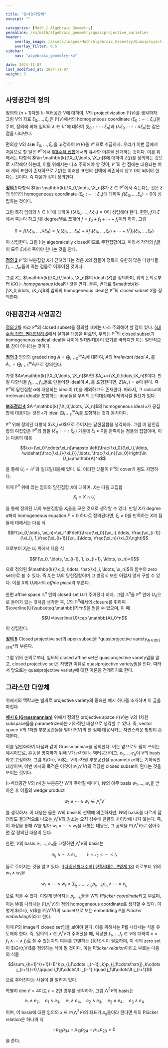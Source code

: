 ```yaml
---

title: "준사영다양체"
excerpt: ""

categories: [Math / Algebraic Geometry]
permalink: /ko/math/algebraic_geometry/quasiprojective_varieties
header:
    overlay_image: /assets/images/Math/Algebraic_Geometry/Quasiprojective_varieties.png
    overlay_filter: 0.5
sidebar: 
    nav: "algebraic_geometry-ko"

date: 2024-11-07
last_modified_at: 2024-11-07
weight: 3

---
```


## 사영공간의 정의

임의의 $(n+1)$차원 $\mathbb{k}$-벡터공간 $V$에 대하여, $V$의 projectivization $\mathbb{P}(V)$를 생각하자. 그럼 $V$의 좌표 $\xi_0,\ldots, \xi_n$은 $\mathbb{P}(V)$에서의 homogeneous coordinate $(\xi_0:\cdots:\xi_n)$을 주며, 정의에 의해 임의의 $\lambda\in \mathbb{k}^\times$에 대하여 $(\xi_0:\cdots:\xi_n)$과 $(\lambda\xi_0:\cdots:\lambda\xi_n)$는 같은 점을 나타낸다. 

편의상 $V$의 좌표 $\xi_0,\ldots,\xi_n$을 고정하여 $\mathbb{P}(V)$를 $\mathbb{P}^n$으로 취급하자. 우리가 이번 글에서 처음으로 할 일은 $\mathbb{P}^n$에서 [§대수적 집합](/ko/math/algebraic_geometry/algebraic_sets)에서와 유사한 이론을 전개하는 것이다. 이를 위해서는 다항식 $f\in \mathbb{k}[\X_0,\ldots, \X_n]$에 대하여 $Z(f)$를 정의하는 것으로 시작해야 하는데, 이를 위해서는 다소 주의해야 할 것이, $\mathbb{P}^n$의 한 점에는 대응되는 여러 개의 표현이 존재하므로 $Z(f)$는 이러한 표현의 선택에 의존하지 않고 $0$이 되어야 한다는 것이다. 즉 다음과 같이 정의한다.

<div class="definition" markdown="1">

<ins id="def1">**정의 1**</ins> 다항식 $f\in \mathbb{k}[\X_0,\ldots, \X_n]$가 $\xi\in \mathbb{P}^n$에서 죽는다는 것은 $\xi$의 임의의 homogeneous coordinate $(\xi_0:\cdots:\xi_n)$에 대하여 $f(\xi_0,\ldots,\xi_n)=0$이 성립하는 것이다.

</div>

그럼 특히 임의의 $\lambda\in \mathbb{k}^\times$에 대하여 $f(\lambda\xi_0,\ldots,\lambda\xi_n)=0$이 성립해야 한다. 한편, $f$가 $\xi$에서 죽는다 하고 $f$를 degree별로 쪼개어 $f=f_0+f_1+\cdots+ f_r$이라 하자. 그럼

$$0=f(\lambda\xi_0,\ldots,\lambda\xi_n)=f_0(\xi_0,\ldots, \xi_n)+\lambda f_1(\xi_0,\ldots,\xi_n)+\cdots+\lambda^r f_r(\xi_0,\ldots,\xi_n)$$

이 성립한다. 그럼 $\mathbb{k}$는 algebraically closed이므로 무한집합이고, 따라서 각각의 $f_i$들이 모두 $\xi$에서 죽어야 한다는 것을 안다.

<div class="definition" markdown="1">

<ins id="def2">**정의 2**</ins> $\mathbb{P}^n$의 부분집합 $X$가 닫혀있다는 것은 $X$의 점들이 정확히 유한히 많은 다항식들 $f_1,\ldots, f_m$들이 죽는 점들로 이루어진 것이다. 

</div>

그럼 $X$는 $\mathbb{k}[\X_0,\ldots, \X_n]$의 ideal $I(X)$를 정의하며, 위의 논의로부터 $I(X)$는 *homogeneous* ideal인 것을 안다. 물론, 반대로 $\mathbb{k}[\X_0,\ldots, \X_n]$의 임의의 homogeneous ideal은 $\mathbb{P}^n$의 closed subset $X$를 정의한다. 

## 아핀공간과 사영공간

[정의 2](#def2)를 따라 $\mathbb{P}^n$의 closed subset을 정의할 때에는 다소 주의해야 할 점이 있다. [§대수적 집합, ⁋따름정리 6](/ko/math/algebraic_geometry/algebraic_sets#cor6)에서 살펴본 대응을 따르면, 우리는 $\mathbb{P}^n$의 closed subset과 homogeneous radical ideal들 사이에 일대일대응이 있기를 바라지만 이는 일반적으로 참이 아니라는 것이다. 

<div class="definition" markdown="1">

<ins id="def3">**정의 3**</ins> 임의의 graded ring $A=\bigoplus_{i=0}^\infty A_i$에 대하여, $A$의 *irrelevant ideal* $A_+$를 $A_+=\bigoplus_{i=1}^\infty A_i$으로 정의한다. 

</div>

가령 $A=\mathbb{k}[\X_0,\ldots, \X_n]$라면 $A_+=(\X_0,\ldots,\X_n)$이다. 만일 다항식들 $f_1,\ldots, f_m$들로 만들어진 ideal이 $A_+$를 포함한다면, $Z(A_+)=\emptyset$이 된다. 즉 $\mathbb{P}^n$의 닫힌집합 $\emptyset$에 대응되는 ideal이 $(1)$을 제외하고도 존재한다. 따라서, 그 radical이 irrelevant ideal을 포함하는 ideal들을 우리의 논의대상에서 제외시킬 필요가 있다. 

<div class="proposition" markdown="1">

<ins id="lem4">**보조정리 4**</ins> $A=\mathbb{k}[\X_0,\ldots, \X_n]$의 homogeneous ideal $\mathfrak{a}$가 공집합에 대응되는 것은 $\mathfrak{a}$가 ideal $\bigoplus_{i=s}^\infty A_i$를 포함하는 것과 동치이다.

</div>

$\mathbb{P}^n$ 위에 정의된 다항식 $\X_i=0$으로 주어지는 닫힌집합을 생각하자. 그럼 이 닫힌집합의 여집합은 $\mathbb{P}^n$의 점들 $(\xi_0:\cdots:\xi_n)$ 가운데 $\xi_i\neq 0$을 만족하는 점들의 집합이며, 이는 다음의 대응

$$\xi=(\xi_0:\cdots:\xi_n)\mapsto \left(\frac{\xi_0}{\xi_i},\ldots, \widehat{\frac{\xi_i}{\xi_i}},\ldots, \frac{\xi_n}{\xi_0}\right)\in U_i=\mathbb{A}^n$$

을 통해 $U_i=\mathbb{A}^n$과 일대일대응에 있다. 또, 이러한 $U_i$들이 $\mathbb{P}^n$의 cover가 됨도 자명하다. 

이제 $\mathbb{P}^n$ 위에 있는 임의의 닫힌집합 $X$에 대하여, $X$는 다음 교집합

$$X_i=X\cap U_i$$

을 통해 정의된 $U_i$의 부분집합들 $X_i$들을 모은 것으로 생각할 수 있다. 만일 $X$가 degree $d$짜리 homogeneous equation $F=0$ 하나로 정의된다면, $\xi_i\neq 0$을 만족하는 $X$의 점들에 대해서는 다음 식

$$F(\xi_0,\ldots, \xi_n)=\xi_i^dF\left(\frac{\xi_0}{\xi_i},\ldots, \frac{\xi_{i-1}}{\xi_i}, 1,\frac{\xi_{i+1}}{\xi_i}\ldots, \frac{\xi_n}{\xi_0}\right)$$

으로부터 $X_i$는 $U_i$ 위에서 다음 식

$$F(\x_0, \ldots, \x_{i-1}, 1, \x_{i+1}, \ldots, \x_n)=0$$

으로 정의된 $\mathbb{k}[\x_0, \ldots, \hat{\x}_i, \ldots, \x_n]$의 함수의 zero set으로 볼 수 있다. 즉 $X_i$는 $U_i$의 닫힌집합이며 그 방정식 또한 어렵지 않게 구할 수 있다. 이를 $X$의 $U_i$에서의 *affine piece*라 부른다. 

한편 affine space $\mathbb{A}^n$ 안의 closed set $U$가 주어졌다 하자. 그럼 $\mathbb{A}^n$을 $\mathbb{P}^n$ 안에 $U_0$으로 들어가 있는 것처럼 생각한 후, $U$의 $\mathbb{P}^n$에서의 closure를 취하여 $\overline{U}\subseteq \mathbb{P}^n$을 얻을 수 있으며, 이 때

$$U=\overline{U}\cap \mathbb{A}_0^n$$

이 성립한다. 

<div class="definition" markdown="1">

<ins id="def5">**정의 5**</ins> Closed projective set의 open subset을 *quasiprojective variety<sub>준사영다양체</sub>*라 부른다. 

</div>

그럼 위의 논의로부터, 임의의 closed affine set은 quasiprojective variety임을 알고, closed projective set은 자명한 이유로 quasiprojective variety임을 안다. 따라서 앞으로는 quasiprojective variety에 대한 이론을 전개하기로 한다. 

## 그라스만 다양체

위에서의 맥락과는 별개로 projective variety의 중요한 예시 하나를 소개하며 이 글을 마친다. 

<div class="example" markdown="1">

<ins id="ex6">**예시 6 (Grassmannian)**</ins> 위에서 정의한 projective space $\mathbb{P}(V)$는 $V$의 1차원 subspace들을 parametrize하는 기하적인 대상으로 생각할 수 있다. 즉, vector space $V$의 1차원 부분공간들을 받아 $\mathbb{P}(V)$의 한 점에 대응시키는 자연스러운 방법이 존재한다.  

이를 일반화하여 다음과 같이 Grassmannian을 정의한다. 이는 앞으로도 많이 쓰이는 예시이므로, 혼동을 방지하기 위해 $V$가 $n$차원 $\mathbb{k}$-벡터공간이고, $e_1,\ldots, e_n$이 $V$의 basis라고 고정하자. 그럼 $\Gr(r, V)$는 $V$의 $r$차원 부분공간을 parametrize하는 기하적인 대상이며, 이번 예시의 목적은 이것이 $\mathbb{P}(\bigwedge^r V)$의 적당한 closed subset이 된다는 것을 보이는 것이다. 

$\mathbb{k}$-벡터공간 $V$의 $r$차원 부분공간 $W$가 주어질 때마다, $W$의 아무 basis $w_1,\ldots, w_r$을 받아온 후 이들의 wedge product

$$w_1\wedge\cdots\wedge w_r\in \bigwedge^r V$$

를 생각하자. 이 대응은 물론 $W$의 basis의 선택에 의존하지만, $W$의 basis를 다르게 잡더라도 결과적으로 나오는 $\bigwedge^r V$의 원소는 오직 상수배 만큼의 차이밖에 나지 않는다. 즉, 이 과정을 통해 $W$를 받아 $w_1\wedge\cdots\wedge w_r$을 내놓는 대응은, 그 공역을 $\mathbb{P}(\bigwedge^r V)$로 잡아주면 잘 정의된 대응이 된다. 

한편, $V$의 basis $e_1,\ldots, e_n$을 고정하면  $\bigwedge^r V$의 basis는 

$$e_{i_1}\wedge\cdots\wedge e_{i_r},\qquad i_1\lt i_2\lt \cdots\lt i_r$$

들로 주어지는 것을 알고 있다. ([\[다중선형대수학\] §텐서대수, ⁋명제 13](/ko/math/multilinear_algebra/tensor_algebras#prop13)) 이로부터 위의 $w_1\wedge w_r$을 

$$w_1\wedge\cdots\wedge w_r=\sum_{i_1\lt\cdots\lt i_r} p_{i_1\cdots i_r} e_{i_1}\wedge\cdots\wedge e_{i_r}$$

으로 적을 수 있다. 이렇게 얻어지는 $p_{i_1\cdots i_r}$들을 $W$의 *Plücker coordinate*라고 부르며, 이는 $W$를 나타내는 $\mathbb{P}(\bigwedge^r V)$의 점의 homogeneous coordinate로 생각할 수 있다. 이렇게 $\Gr(r, V)$를 $\mathbb{P}(\bigwedge^r V)$의 subset으로 보는 embedding $P$를 *Plücker embedding*이라고 한다. 

이제 $P$의 image가 closed set임을 보여야 한다. 이를 위해서는 $P$를 나타내는 식을 유도해야 한다. 즉, 임의의 $x\in \bigwedge^r V$가 주어졌을 때, 적당한 $f_1,\ldots, f_r\in V$에 대하여 $x=f_1\wedge\cdots \wedge f_r$로 쓸 수 있는지의 여부를 판별하는 (동차)식이 필요하며, 이 식의 zero set이 $\Gr(r,V)$를 정의하는 식이 될 것이다. 이는 *Plücker relation*이라고 부르는 다음의 식들

$$\sum_{k=1}^{r+1}(-1)^k p_{i_1\cdots i_{r-1}j_k}p_{j_1\cdots\hat{j}_k\cdots j_{r+1}}=0,\qquad i_1\lt\cdots\lt i_{r-1},\quad j_1\lt\cdots\lt j_{r+1}$$

으로 주어진다는 사실이 잘 알려져 있다. 

특별히 $\dim V=4$이고 $r=2$인 경우를 생각하자. 그럼 $\bigwedge^2V$의 basis는

$$e_1\wedge e_2,\quad e_1\wedge e_3,\quad e_1\wedge e_4, \quad e_2\wedge e_3, \quad e_2\wedge e_4,\quad e_3\wedge e_4$$

이며, 이 basis에 대한 임의의 $x\in \mathbb{P}(\bigwedge^2V)$의 좌표가 $p_{ij}$들이라 한다면 위의 Plücker relation은 하나의 식

$$-p_{12}p_{34}+p_{13}p_{24}-p_{14}p_{23}=0$$

을 준다. 

</div>

